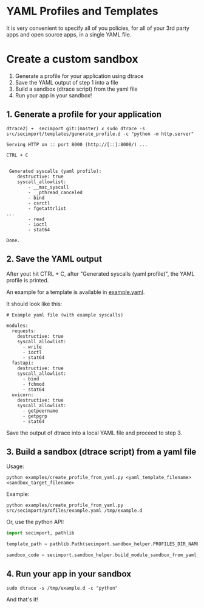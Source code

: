 # YAML Profiles and Templates
It is very convenient to specify all of you policies, for all of your 3rd party apps and open source apps, in a single YAML file. 

# Create a custom sandbox
1. Generate a profile for your application using dtrace
2. Save the YAML output of step 1 into a file
3. Build a sandbox (dtrace script) from the yaml file
1. Run your app in your sandbox!

## 1. Generate a profile for your application
```shell
dtrace2) ➜  secimport git:(master) ✗ sudo dtrace -s src/secimport/templates/generate_profile.d -c "python -m http.server"

Serving HTTP on :: port 8000 (http://[::]:8000/) ...

CTRL + C


 Generated syscalls (yaml profile):
    destructive: true
    syscall_allowlist:
        - __mac_syscall
        - __pthread_canceled
        - bind
        - csrctl
        - fgetattrlist
...
        - read
        - ioctl
        - stat64

Done.
```

##  2. Save the YAML output
 After yout hit CTRL + C, after "Generated syscalls (yaml profile)", the YAML profile is printed.

An example for a template is available in <a href="../src/secimport/profiles/example.yaml">example.yaml</a>.

 It should look like this: 
```shell
# Example yaml file (with example syscalls)

modules:
  requests:
    destructive: true
    syscall_allowlist:
      - write
      - ioctl
      - stat64
  fastapi:
    destructive: true
    syscall_allowlist:
      - bind
      - fchmod
      - stat64
  uvicorn:
    destructive: true
    syscall_allowlist:
      - getpeername
      - getpgrp
      - stat64
```

 Save the output of dtrace into a local YAML file and proceed to step 3.

## 3. Build a sandbox (dtrace script) from a yaml file
Usage:<br>
```shell
python examples/create_profile_from_yaml.py <yaml_template_filename> <sandbox_target_filename>
```
Example:
```shell
python examples/create_profile_from_yaml.py src/secimport/profiles/example.yaml /tmp/example.d
```

Or, use the python API:
```python
import secimport, pathlib

template_path = pathlib.Path(secimport.sandbox_helper.PROFILES_DIR_NAME / 'example.yaml')

sandbox_code = secimport.sandbox_helper.build_module_sandbox_from_yaml_template(template_path)
```


## 4. Run your app in your sandbox 
```shell
sudo dtrace -s /tmp/example.d -c "python"
```

And that's it!
